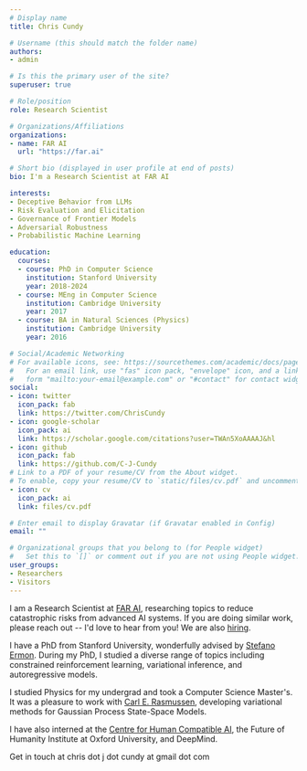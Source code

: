 ```yaml
---
# Display name
title: Chris Cundy

# Username (this should match the folder name)
authors:
- admin

# Is this the primary user of the site?
superuser: true

# Role/position
role: Research Scientist

# Organizations/Affiliations
organizations:
- name: FAR AI
  url: "https://far.ai"

# Short bio (displayed in user profile at end of posts)
bio: I'm a Research Scientist at FAR AI

interests:
- Deceptive Behavior from LLMs
- Risk Evaluation and Elicitation
- Governance of Frontier Models
- Adversarial Robustness
- Probabilistic Machine Learning

education:
  courses:
  - course: PhD in Computer Science
    institution: Stanford University
    year: 2018-2024
  - course: MEng in Computer Science
    institution: Cambridge University
    year: 2017
  - course: BA in Natural Sciences (Physics)
    institution: Cambridge University
    year: 2016

# Social/Academic Networking
# For available icons, see: https://sourcethemes.com/academic/docs/page-builder/#icons
#   For an email link, use "fas" icon pack, "envelope" icon, and a link in the
#   form "mailto:your-email@example.com" or "#contact" for contact widget.
social:
- icon: twitter
  icon_pack: fab
  link: https://twitter.com/ChrisCundy
- icon: google-scholar
  icon_pack: ai
  link: https://scholar.google.com/citations?user=TWAn5XoAAAAJ&hl
- icon: github
  icon_pack: fab
  link: https://github.com/C-J-Cundy
# Link to a PDF of your resume/CV from the About widget.
# To enable, copy your resume/CV to `static/files/cv.pdf` and uncomment the lines below.
- icon: cv
  icon_pack: ai
  link: files/cv.pdf

# Enter email to display Gravatar (if Gravatar enabled in Config)
email: ""

# Organizational groups that you belong to (for People widget)
#   Set this to `[]` or comment out if you are not using People widget.
user_groups:
- Researchers
- Visitors
---
```

I am a Research Scientist at [FAR AI](https://far.ai), researching topics to reduce catastrophic risks 
from advanced AI systems. If you are doing similar work, please reach out -- I'd love to hear from you!
We are also [hiring](https://far.ai/jobs/).

I have a PhD from Stanford University, wonderfully advised by [Stefano Ermon](https://cs.stanford.edu/~ermon/).
During my PhD, I studied a diverse range of topics including constrained reinforcement learning, variational inference,
and autoregressive models.

I studied Physics for my undergrad and took a Computer Science Master's. It was a
pleasure to work with [Carl E. Rasmussen](http://mlg.eng.cam.ac.uk/carl),
developing variational methods for Gaussian Process State-Space Models.

I have also interned at the [Centre for Human
Compatible AI](http://humancompatible.ai), the Future of
Humanity Institute at Oxford University, and DeepMind.

Get in touch at chris dot j dot cundy at gmail dot com
